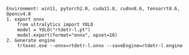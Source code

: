     Environment: win11, pytorch2.0, cuda11.8, cudnn8.6, tensorrt8.6, Opencv4.8
    1. export onnx
        from ultralytics import YOLO 
        model = YOLO("rtdetr-l.pt") 
        model.export(format="onnx", opset=16)
    2. Generate engine
        trtexec.exe --onnx=rtdetr-l.onnx --saveEngine=rtdetr-l.engine

